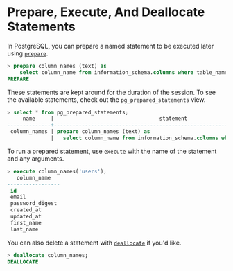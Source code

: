 # Prepare, Execute, And Deallocate Statements

In PostgreSQL, you can prepare a named statement to be executed later using [`prepare`](https://www.postgresql.org/docs/current/static/sql-prepare.html).

```sql
> prepare column_names (text) as
    select column_name from information_schema.columns where table_name = $1;
PREPARE
```

These statements are kept around for the duration of the session. To see the available statements, check out the `pg_prepared_statements` view.

```sql
> select * from pg_prepared_statements;
     name     |                                  statement                                  |         prepare_time          | parameter_types | from_sql
--------------+-----------------------------------------------------------------------------+-------------------------------+-----------------+----------
 column_names | prepare column_names (text) as                                             +| 2017-03-10 15:01:09.154528-06 | {text}          | t
              |   select column_name from information_schema.columns where table_name = $1; |                               |                 |
```

To run a prepared statement, use `execute` with the name of the statement and any arguments.

```sql
> execute column_names('users');
   column_name
-----------------
 id
 email
 password_digest
 created_at
 updated_at
 first_name
 last_name
```

You can also delete a statement with [`deallocate`](https://www.postgresql.org/docs/current/static/sql-deallocate.html) if you'd like.

```sql
> deallocate column_names;
DEALLOCATE
```
